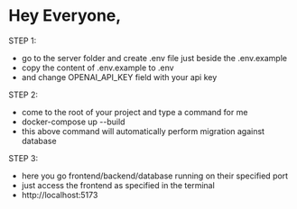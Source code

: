 # Hey Everyone, 

STEP 1:
- go to the server folder and create .env file just beside the .env.example
- copy the content of .env.example to .env 
- and change OPENAI_API_KEY field with your api key

STEP 2: 
- come to the root of your project and type a command for me
- docker-compose up --build
- this above command will automatically perform migration against database

STEP 3: 
- here you go frontend/backend/database running on their specified port
- just access the frontend as specified in the terminal
- http://localhost:5173

